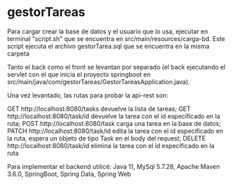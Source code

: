 # gestorTareas

Para cargar crear la base de datos y el usuario que lo usa, ejecutar en terminal "script.sh" que se encuentra en src/main/resources/carga-bd.
Este script ejecuta el archivo gestorTarea.sql que se encuentra en la misma carpeta

Tanto el back como el front se levantan por separado (el back ejecutando el servlet con el que inicia el proyecto springboot en
src/main/java/com/gestorTareas/GestorTareasApplication.java).

Una vez levantado, las rutas para probar la api-rest son: 

GET http://localhost:8080/tasks devuelve la lista de tareas;
GET http://localhost:8080/task/id  devuelve la tarea con el id especificado en la ruta;
POST  http://localhost:8080/task  carga una tarea en la base de datos;
PATCH http://localhost:8080/task/id   edita la tarea con el id especificado en la ruta, espera un objeto de tipo Task en el body del request;
DELETE http://localhost:8080/task/id  elimina la tarea con el id especificado en la ruta


Para implementar el backend utilicé: Java 11, MySql 5.7.28, Apache Maven 3.6.0, SpringBoot, Spring Data, Spring Web
